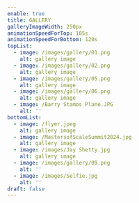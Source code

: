 ```yaml
---
enable: true
title: GALLERY
galleryImageWidth: 250px
animationSpeedForTop: 105s
animationSpeedForBottom: 120s
topList:
  - image: /images/gallery/01.png
    alt: gallery image
  - image: /images/gallery/02.png
    alt: gallery image
  - image: /images/gallery/05.png
    alt: gallery image
  - image: /images/gallery/06.png
    alt: gallery image
  - image: /Barry Stamos Plane.JPG
    alt: ''
bottomList:
  - image: /flyer.jpeg
    alt: gallery image
  - image: /MastersofScaleSummit2024.jpg
    alt: gallery image
  - image: /images/Jay Shetty.jpg
    alt: gallery image
  - image: /images/gallery/09.png
    alt: ''
  - image: /images/Selfie.jpg
    alt: ''
draft: false
---
```

